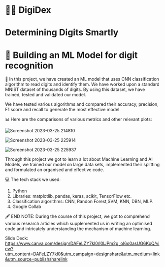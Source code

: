 # 👩‍💻 DigiDex 
# Determining Digits Smartly

# 🔢 Building an ML Model for digit recognition 

🤖 In this project, we have created an ML model that uses CNN classification algorithm to read digits and identify them. We have worked upon a standard MNIST dataset of thousands of digits. By using this dataset, we have trained, tested and validated our model.

We have tested various algorithms and compared their accuracy, precision, F1 score and recall to generate the most effective model.

📊 Here are the comparisons of various metrics and other relevant plots:


![Screenshot 2023-03-25 214810](https://user-images.githubusercontent.com/122363068/227737713-5ac6843e-c9aa-4983-8af1-f460cb452888.png)

![Screenshot 2023-03-25 225914](https://user-images.githubusercontent.com/122363068/227737759-1b6bf77b-8fbe-45db-bd46-a71393c961c0.png)

![Screenshot 2023-03-25 225937](https://user-images.githubusercontent.com/122363068/227737792-9e7dc5a8-afdb-45dc-b744-44b5067403c4.png)


Through this project we got to learn a lot about Machine Learning and AI Models, we trained our model on large data sets, implemented their splitting and formulated an organised and effective code.


💻 The tech stack we used:

1. Python
2. Libraries: matplotlib, pandas, keras, scikit, TensorFlow etc.
3. Classification algorithms: CNN, Randon Forest,SVM, KNN, DBN, MLP. 
4. Google Collab


🖋 END NOTE:
During the course of this project, we got to comprehend various research articles which supplemented us in writing an optimised code and intricately understanding the mechanism of machine learning.


Slide Deck: https://www.canva.com/design/DAFeLZY7kl0/l0lJPm2g_oI6o0asUG6KxQ/view?utm_content=DAFeLZY7kl0&utm_campaign=designshare&utm_medium=link&utm_source=publishsharelink

